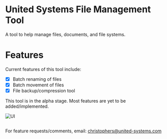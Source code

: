 # United Systems File Management Tool
A tool to help manage files, documents, and file systems. 

# Features

Current features of this tool include:
- [x] Batch renaming of files
- [x] Batch movement of files
- [x] File backup/compression tool

This tool is in the alpha stage. Most features are yet to be added/implemented. 

![UI](https://imgur.com/qRAKRyr.png)

##

For feature requests/comments, email: christophers@united-systems.com
